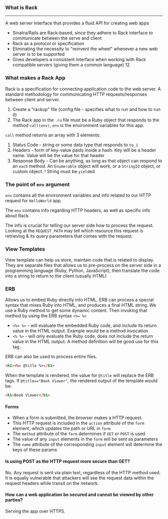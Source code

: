 ### What is Rack
_____________
A web server interface that provides a fluid API for creating web apps
- Sinatra/Rails are Rack-based, since they adhere to Rack interface to communicate between the serve and client
- Rack as a protocol or specification
- Eliminating the necessity to "reinvent the wheel" whenever a new web server is to be supported
- Gives developers a consistent interface when working with Rack compatible servers (giving them a common language)
12
### What makes a Rack App
Rack is a specification for connecting application code to the web server.
A standard methodology for communicating HTTP requests/responses between client and server.

1. Create a "rackup" file (config file - specifies what to run and how to run it)
2. The Rack app in the `.ru` file must be a Ruby object that responds to the method `call(env)`, `env` is the environment variables for this app.

`call` method returns an array with 3 elements:
1. Status Code - string or some data type that responds to `to_i`
2. Headers - form of key-value paids inside a hash. Key will be a header name. Value will be the value for that header
3. Response Body - Can be anything, as long as that object can respond to an `each` method. An `Enumerable` object will work, or a `StringIO` object, or custom object. ! String must be `yield`ed

### The point of `env` argument
`env` contains all the environment variables and info related to our HTTP request for `HelloWorld` app.

The `env` contains info regarding HTTP headers, as well as specific info about Rack.

The info is crucial for telling our server side how to process the request. Looking at the `REQUEST_PATH` may tell which resource this request is retrieving & its query parameters that comes with the request.

### View Templates
View template can help us store, maintain code that is related to display.
They are separate files that allows us to pre-process on the server side in a programming language (Ruby, Python, JavaScript), then translate the code into a string to return to the client (usually HTML)

### ERB
Allows us to embed Ruby directly into HTML.
ERB can process a special syntax that mixes Ruby into HTML, and produces a final HTML string.
We use a Ruby method to get some dynamic content. Then invoking that method by using the ERB syntax `<%= %>`
- `<%= %>` - will evaluate the embedded Ruby code, and include its return value in the HTML output. Example would be a method invocation
- `<% %>` - will only evaluate the Ruby code, does not include the return value in the HTML output. A method definition will be good use for this tag.

ERB can also be used to process entire files.

```html
<h1><%= @title %></h1>
```

When the template is rendered, the value for `@title` will replace the ERB tags. If `@title=="Book Viewer"`, the rendered output of the template would be:

```html
<h1>Book Viewer</h1>
```

#### Forms
- When a form is submitted, the browser makes a HTTP request.
- This HTTP request is included in the `action` attribute of the `form` element, which updates the path or URL in `form`
- The `method` attribute of the `form` determines if `GET` or `POST` is used
- The value of any `input` elements in the `form` will be sent as parameters
- The `name` attribute of the corresponding `input` element will determine the keys of these params

#### Is using POST as the HTTP request more secure than GET?
No. Any request is sent via plain text, regardless of the HTTP method used. It is equally vulnerable that attackers will see the request data within the request headers while transit on the network.

#### How can a web application be secured and cannot be viewed by other parties?
Serving the app over HTTPS.

